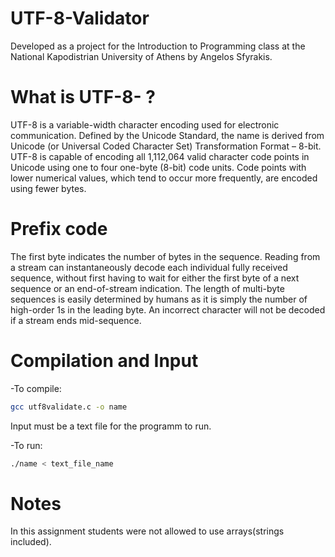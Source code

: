 # UTF-8-Validator
Developed as a project for the Introduction to Programming class at the National Kapodistrian University of Athens by Angelos Sfyrakis.


# What is UTF-8- ?

 UTF-8 is a variable-width character encoding used for electronic communication. Defined by the Unicode Standard, the name is derived from Unicode (or Universal Coded Character Set) Transformation Format – 8-bit. UTF-8 is capable of encoding all 1,112,064 valid character code points in Unicode using one to four one-byte (8-bit) code units. Code points with lower numerical values, which tend to occur more frequently, are encoded using fewer bytes.

# Prefix code 

 The first byte indicates the number of bytes in the sequence. Reading from a stream can instantaneously decode each individual fully received sequence, without first having to wait for either the first byte of a next sequence or an end-of-stream indication. The length of multi-byte sequences is easily determined by humans as it is simply the number of high-order 1s in the leading byte. An incorrect character will not be decoded if a stream ends mid-sequence.

# Compilation and Input

-To compile:
```bash
gcc utf8validate.c -o name
```
Input must be a text file for the programm to run.

-To run:
```bash
./name < text_file_name
```
# Notes
In this assignment students were not allowed to use arrays(strings included).


